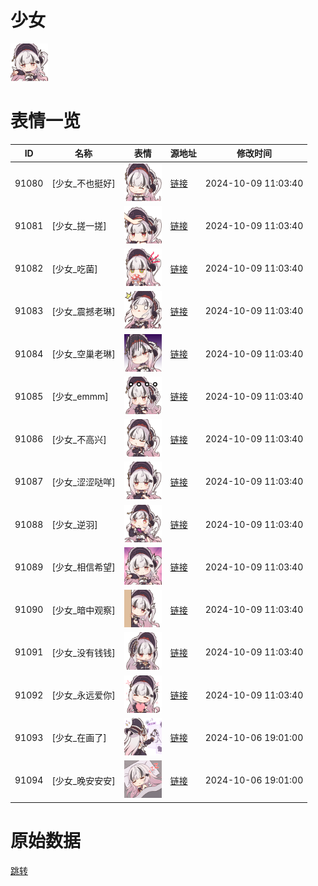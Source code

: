 # 少女

<img src="./cover.png" height="60" alt="cover" />

# 表情一览

|ID|名称|表情|源地址|修改时间|
|----|----|----|----|----|
|91080|[少女_不也挺好]|<img src="./pic/091080_%5B少女_不也挺好%5D.png" height="60" alt="不也挺好"/>|[链接](https://i0.hdslb.com/bfs/garb/b436c8f34ce4fe94f0f77f65ff7147d436d084f3.png)|2024-10-09 11:03:40|
|91081|[少女_搓一搓]|<img src="./pic/091081_%5B少女_搓一搓%5D.png" height="60" alt="搓一搓"/>|[链接](https://i0.hdslb.com/bfs/garb/2e1fffaa4eea34919ee4c157d7cf21b349d1118f.png)|2024-10-09 11:03:40|
|91082|[少女_吃菌]|<img src="./pic/091082_%5B少女_吃菌%5D.png" height="60" alt="吃菌"/>|[链接](https://i0.hdslb.com/bfs/garb/b4e16bf4b012930a2900d75d2c94b485910a5943.png)|2024-10-09 11:03:40|
|91083|[少女_震撼老琳]|<img src="./pic/091083_%5B少女_震撼老琳%5D.png" height="60" alt="震撼老琳"/>|[链接](https://i0.hdslb.com/bfs/garb/0aa5c79b7116b8f91129e5c75717b2ed8d24ff36.png)|2024-10-09 11:03:40|
|91084|[少女_空巢老琳]|<img src="./pic/091084_%5B少女_空巢老琳%5D.png" height="60" alt="空巢老琳"/>|[链接](https://i0.hdslb.com/bfs/garb/e150db1c6588b573e50e17aba85a03e80c1eee47.png)|2024-10-09 11:03:40|
|91085|[少女_emmm]|<img src="./pic/091085_%5B少女_emmm%5D.png" height="60" alt="emmm"/>|[链接](https://i0.hdslb.com/bfs/garb/448ca8c2abb4a6734c8ca4fe480590c70d835ba4.png)|2024-10-09 11:03:40|
|91086|[少女_不高兴]|<img src="./pic/091086_%5B少女_不高兴%5D.png" height="60" alt="不高兴"/>|[链接](https://i0.hdslb.com/bfs/garb/6b32d78e636887e1132fbf5f4d3ea0cadc20c90a.png)|2024-10-09 11:03:40|
|91087|[少女_涩涩哒咩]|<img src="./pic/091087_%5B少女_涩涩哒咩%5D.png" height="60" alt="涩涩哒咩"/>|[链接](https://i0.hdslb.com/bfs/garb/f2b6b1813c8144bee2e7a1695319b3ab345c2c38.png)|2024-10-09 11:03:40|
|91088|[少女_逆羽]|<img src="./pic/091088_%5B少女_逆羽%5D.png" height="60" alt="逆羽"/>|[链接](https://i0.hdslb.com/bfs/garb/23c97d2d717817a6f363f5e6db3e5c694aa588d6.png)|2024-10-09 11:03:40|
|91089|[少女_相信希望]|<img src="./pic/091089_%5B少女_相信希望%5D.png" height="60" alt="相信希望"/>|[链接](https://i0.hdslb.com/bfs/garb/a89cbcffa6d9f7b79a9332c9a6bf0c12ce81cf91.png)|2024-10-09 11:03:40|
|91090|[少女_暗中观察]|<img src="./pic/091090_%5B少女_暗中观察%5D.png" height="60" alt="暗中观察"/>|[链接](https://i0.hdslb.com/bfs/garb/60bb6e5143faf5cc419efa419b2384fa8fff4d73.png)|2024-10-09 11:03:40|
|91091|[少女_没有钱钱]|<img src="./pic/091091_%5B少女_没有钱钱%5D.png" height="60" alt="没有钱钱"/>|[链接](https://i0.hdslb.com/bfs/garb/aa7b63d6eb221c0ba7126d8075fb3317bb130b63.png)|2024-10-09 11:03:40|
|91092|[少女_永远爱你]|<img src="./pic/091092_%5B少女_永远爱你%5D.png" height="60" alt="永远爱你"/>|[链接](https://i0.hdslb.com/bfs/garb/d228197be1d2f4517050c97b9a34e3c0f6305bac.png)|2024-10-09 11:03:40|
|91093|[少女_在画了]|<img src="./pic/091093_%5B少女_在画了%5D.png" height="60" alt="在画了"/>|[链接](https://i0.hdslb.com/bfs/garb/1efed1e2162091bd5f7d902a01844c8d25267ef2.png)|2024-10-06 19:01:00|
|91094|[少女_晚安安安]|<img src="./pic/091094_%5B少女_晚安安安%5D.png" height="60" alt="晚安安安"/>|[链接](https://i0.hdslb.com/bfs/garb/8f9ab02bff85147057e91d1138cb0a1f4f8be483.png)|2024-10-06 19:01:00|

# 原始数据

[跳转](./raw.json)

